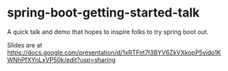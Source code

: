 # spring-boot-getting-started-talk


A quick talk and demo that hopes to inspire folks to try spring boot out.

Slides are at https://docs.google.com/presentation/d/1xRTFnt7I3BYV6ZkVXkopP5vido1KWNhPfXYnLxVP50k/edit?usp=sharing


